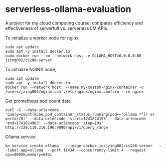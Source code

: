 # serverless-ollama-evaluation
A project for my cloud computing course: compares efficiency and effectiveness of serverfull vs. serverless LM APIs.


To initialize a worker node for nginx,
```
sudo apt update
sudo apt -y install docker.io
sudo docker run --rm --network host -e OLLAMA_HOST=0.0.0.0:80 jzing002/cs208-server
```

To initialize NGINX node,
```
sudo apt update
sudo apt -y install docker.io
docker run --network host  --name my-custom-nginx-container -v /users/jzing002/nginx.conf:/etc/nginx/nginx.conf:ro --rm nginx
```


Get prometheus pod count data
```
curl -G --data-urlencode 'query=count(kube_pod_container_status_running{pod=~"ollama.*"}) or vector(0)' --data-urlencode 'start=1741824153' --data-urlencode 'end=1741824903' --data-urlencode 'step=10s' http://128.110.216.196:9090/api/v1/query_range
```

Ollama service
```
kn service create ollama   --image docker.io/jzing002/cs208-server   --label app=ollama  --port 11434 --concurrency-limit 4 --request cpu=8000m,memory=64Gi
```